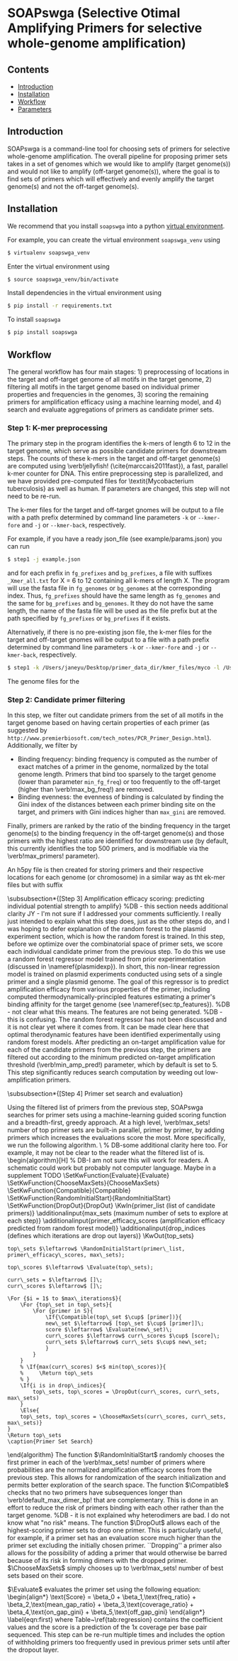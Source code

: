 # SOAPswga (**S**elective **O**timal **A**mplifying **P**rimers for **s**elective **w**hole-**g**enome **a**mplification)

## Contents

* [Introduction](#introduction)
* [Installation](#installation)
* [Workflow](#workflow)
* [Parameters](#parameters)

## Introduction 

SOAPswga is a command-line tool for choosing   sets of primers for selective whole-genome amplification. The overall pipeline for proposing primer sets takes in a set of genomes which we would like to amplify (target genome(s)) and would not like to amplify (off-target genome(s)), where the goal is to find sets of primers which will effectively and evenly amplify the target genome(s) and not the off-target genome(s). 

## Installation

We recommend that you install `soapswga` into a python [virtual environment](https://virtualenv.pypa.io/en/latest/).

For example, you can create the virtual environment `soapswga_venv` using

```bash
$ virtualenv soapswga_venv
```

Enter the virtual environment using 

```bash
$ source soapswga_venv/bin/activate
```

Install dependencies in the virtual environment using

```bash
$ pip install -r requirements.txt
```

To install `soapswga`

 ```bash
$ pip install soapswga
```

## Workflow

The general workflow has four main stages: 1) preprocessing of locations in the target and off-target genome of all motifs in the target genome, 2) filtering all motifs in the target genome based on individual primer properties and frequencies in the genomes, 3) scoring the remaining primers for amplification efficacy using a machine learning model, and 4) search and evaluate aggregations of primers as candidate primer sets.

### Step 1: K-mer preprocessing 

The primary step in the program identifies the k-mers of length 6 to 12 in the target genome, which serve as possible candidate primers for downstream steps. The counts of these k-mers in the target and off-target genome(s) are computed using \verb!jellyfish! (\cite{marccais2011fast}), a fast, parallel k-mer counter for DNA. This entire preprocessing step is parallelized, and we have provided pre-computed files for \textit{Mycobacterium tuberculosis} as well as human. If parameters are changed, this step will not need to be re-run. 

The k-mer files for the target and off-target gnomes will be output to a file with a path prefix determined by command line parameters `-k` or `--kmer-fore` and `-j` or `--kmer-back`, respectively. 

For example, if you have a ready json_file (see example/params.json) you can run 

```bash
$ step1 -j example.json
```
and for each prefix in `fg_prefixes` and `bg_prefixes`, a file with suffixes `_Xmer_all.txt` for X = 6 to 12 containing all k-mers of length X. The program will use the fasta file in `fg_genomes` or `bg_genomes` at the corresponding index. Thus, `fg_prefixes` should have the same length as `fg_genomes` and the same for `bg_prefixes` and `bg_genomes`. It they do not have the same length, the name of the fasta file will be used as the file prefix but at the path specified by `fg_prefixes` or `bg_prefixes` if it exists.

Alternatively, if there is no pre-existing json file, the k-mer files for the target and off-target gnomes will be output to a file with a path prefix determined by command line parameters `-k` or `--kmer-fore` and `-j` or `--kmer-back`, respectively. 

```bash
$ step1 -k /Users/janeyu/Desktop/primer_data_dir/kmer_files/myco -l /Users/janeyu/Desktop/primer_data_dir/kmer_files/human
```

The genome files for the 

### Step 2: Candidate primer filtering 

In this step, we filter out candidate primers from the set of all motifs in the target genome based on having certain properties of each primer (as suggested by `http://www.premierbiosoft.com/tech_notes/PCR_Primer_Design.html`). Additionally, we filter by

- Binding frequency: binding frequency is computed as the number of exact matches of a primer in the genome, normalized by the total genome length. Primers that bind too sparsely to the target genome (lower than parameter `min_fg_freq`) or too frequently to the off-target (higher than \verb!max_bg_freq!) are removed. 
- Binding evenness: the evenness of binding is calculated by finding the Gini index of the distances between each primer binding site on the target, and primers with Gini indices higher than `max_gini` are removed. 

Finally, primers are ranked by the ratio of the binding frequency in the target genome(s) to the binding frequency in the off-target genome(s) and those primers with the highest ratio are identified for downstream use (by default, this currently identifies the top 500 primers, and is modifiable via the \verb!max_primers! parameter). 

An h5py file is then created for storing primers and their respective locations for each genome (or chromosome) in a similar way as tht ek-mer files but with suffix

\subsubsection*{[Step 3] Amplification efficacy scoring: predicting individual potential strength to amplify} %DB - this section needs additional clarity JY - I'm not sure if I addressed your comments sufficiently. I really just intended to explain what this step does, just as the other steps do, and I was hoping to defer explanation of the random forest to the plasmid experiment section, which is how the random forest is trained. 
In this step, before we optimize over the combinatorial space of primer sets, we score each individual candidate primer from the previous step. To do this we use a random forest regressor model trained from prior experimentation (discussed in \nameref{plasmidexp}). In short, this non-linear regression model is trained on plasmid experiments conducted using sets of a single primer and a single plasmid genome. The goal of this regressor is to predict amplification efficacy from various properties of the primer, including computed thermodynamically-principled features estimating a primer's binding affinity for the target genome (see \nameref{sec:tp_features}). %DB - not clear what this means. The features are not being generated. %DB - this is confusing. The random forest regressor has not been discussed and it is not clear yet where it comes from. It can be made clear here that optimal therodynamic features have been identified experimentally using random forest models. 
After predicting an on-target amplification value for each of the candidate primers from the previous step, the primers are filtered out according to the minimum predicted on-target amplification threshold (\verb!min_amp_pred!) parameter, which by default is set to 5. This step significantly reduces search computation by weeding out low-amplification primers. 

\subsubsection*{[Step 4] Primer set search and evaluation}

Using the filtered list of primers from the previous step, SOAPswga searches for primer sets using a machine-learning guided scoring function and a breadth-first, greedy approach. At a high level, \verb!max_sets! number of top primer sets are built-in parallel, primer by primer, by adding primers which increases the evaluations score the most. More specifically, we run the following algorithm. \\ % DB-some additional clarity here too. For example, it may not be clear to the reader what the filtered list of is. 
\begin{algorithm}[H] % DB-I am not sure this will work for readers. A schematic could work but probably not computer language. Maybe in a supplement TODO
    \SetKwFunction{Evaluate}{Evaluate}
    \SetKwFunction{ChooseMaxSets}{ChooseMaxSets}
    \SetKwFunction{Compatible}{Compatible}
    \SetKwFunction{RandomInitialStart}{RandomInitialStart}
    \SetKwFunction{DropOut}{DropOut}
    \KwIn{primer\_list (list of candidate primers)}
    \additionalinput{max\_sets (maximum number of sets to explore at each step)}
    \additionalinput{primer\_efficacy\_scores (amplification efficacy predicted from random forest model)}
     \additionalinput{drop\_indices (defines which iterations are drop out layers)}
    \KwOut{top\_sets}
    
    top\_sets $\leftarrow$ \RandomInitialStart(primer\_list, primer\_efficacy\_scores, max\_sets);
    
    top\_scores $\leftarrow$ \Evaluate(top\_sets);
    
    curr\_sets = $\leftarrow$ []\;
    curr\_scores $\leftarrow$ []\;
    
    \For {$i = 1$ to $max\_iterations$}{
        \For {top\_set in top\_sets}{ 
            \For {primer in S}{
                \If{\Compatible(top\_set $\cup$ [primer])}{
                new\_set $\leftarrow$ [top\_set $\cup$ [primer]]\; 
                score $\leftarrow$ \Evaluate(new\_set)\;
                curr\_scores $\leftarrow$ curr\_scores $\cup$ [score]\;
                curr\_sets $\leftarrow$ curr\_sets $\cup$ new\_set;
                }
            }
        }
        % \If{max(curr\_scores) $<$ min(top\_scores)}{
        %     \Return top\_sets
        % }
        \If{i is in drop\_indices}{
            top\_sets, top\_scores = \DropOut(curr\_scores, curr\_sets, max\_sets)
        }
        \Else{
        top\_sets, top\_scores = \ChooseMaxSets(curr\_scores, curr\_sets, max\_sets)}
    }
    \Return top\_sets
    \caption{Primer Set Search}
\end{algorithm}
The function $\RandomInitialStart$ randomly chooses the first primer in each of the \verb!max_sets! number of primers where probabilities are the normalized amplification efficacy scores from the previous step. This allows for randomization of the search initialization and permits better exploration of the search space. 
The function $\Compatible$ checks that no two primers have subsequences longer than \verb!default_max_dimer_bp! that are complementary. This is done in an effort to reduce the risk of primers binding with each other rather than the target genome. %DB - it is not explained why heterodimers are bad. I do not know what "no risk" means.
The function $\DropOut$ allows each of the highest-scoring primer sets to drop one primer. This is particularly useful, for example, if a primer set has an evaluation score much higher than the primer set excluding the initially chosen primer. ``Dropping'' a primer also allows for the possibility of adding a primer that would otherwise be barred because of its risk in forming dimers with the dropped primer.
$\ChooseMaxSets$ simply chooses up to \verb!max_sets! number of best sets based on their score.

$\Evaluate$ evaluates the primer set using the following equation:
\begin{align*}
\text{Score} = 
  \beta_0 + 
  \beta_1\,\text{freq\_ratio} + 
  \beta_2\,\text{mean\_gap\_ratio} + 
  \beta_3\,\text{coverage\_ratio} +
  \beta_4\,\text{on\_gap\_gini} + 
  \beta_5\,\text{off\_gap\_gini}
 \end{align*} \label{eqn:first}
where Table~\ref{tab:regression} contains the coefficient values and the score is a prediction of the 1x coverage per base pair sequenced. This step can be re-run multiple times and includes the option of withholding primers too frequently used in previous primer sets until after the dropout layer.

